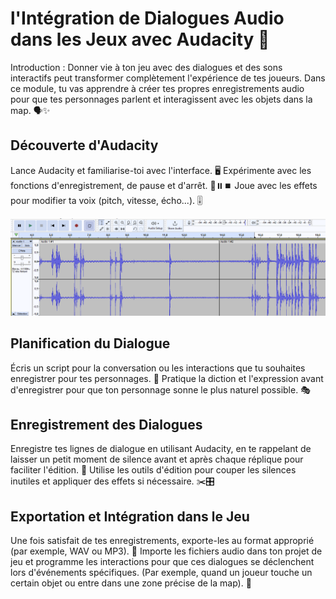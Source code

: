 # l'Intégration de Dialogues Audio dans les Jeux avec Audacity 🎤
Introduction :
Donner vie à ton jeu avec des dialogues et des sons interactifs peut transformer complètement l'expérience de tes joueurs. Dans ce module, tu vas apprendre à créer tes propres enregistrements audio pour que tes personnages parlent et interagissent avec les objets dans la map. 🗣️✨

## Découverte d'Audacity
Lance Audacity et familiarise-toi avec l'interface. 🖥️
Expérimente avec les fonctions d'enregistrement, de pause et d'arrêt. 🔴⏸️⏹️
Joue avec les effets pour modifier ta voix (pitch, vitesse, écho...). 🎚️

![Audio](Images/Audio.png)

## Planification du Dialogue
Écris un script pour la conversation ou les interactions que tu souhaites enregistrer pour tes personnages. 📝
Pratique la diction et l'expression avant d'enregistrer pour que ton personnage sonne le plus naturel possible. 🎭

## Enregistrement des Dialogues
Enregistre tes lignes de dialogue en utilisant Audacity, en te rappelant de laisser un petit moment de silence avant et après chaque réplique pour faciliter l'édition. 🎤
Utilise les outils d'édition pour couper les silences inutiles et appliquer des effets si nécessaire. ✂️🎛️

## Exportation et Intégration dans le Jeu
Une fois satisfait de tes enregistrements, exporte-les au format approprié (par exemple, WAV ou MP3). 🔄
Importe les fichiers audio dans ton projet de jeu et programme les interactions pour que ces dialogues se déclenchent lors d'événements spécifiques. (Par exemple, quand un joueur touche un certain objet ou entre dans une zone précise de la map). 🎲
